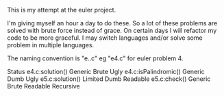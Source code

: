 This is my attempt at the euler project.

I'm giving myself an hour a day to do these. So a lot of these problems are solved with brute force instead of grace. On certain days I will refactor my code to be more graceful. I may switch languages and/or solve some problem in multiple languages.

The naming convention is "e.\.c" eg "e4.c" for euler problem 4.

Status
e4.c:solution()         Generic Brute Ugly
e4.c:isPalindromic()    Generic Dumb Ugly
e5.c:solution()         Limited Dumb Readable
e5.c:check()            Generic Brute Readable Recursive

